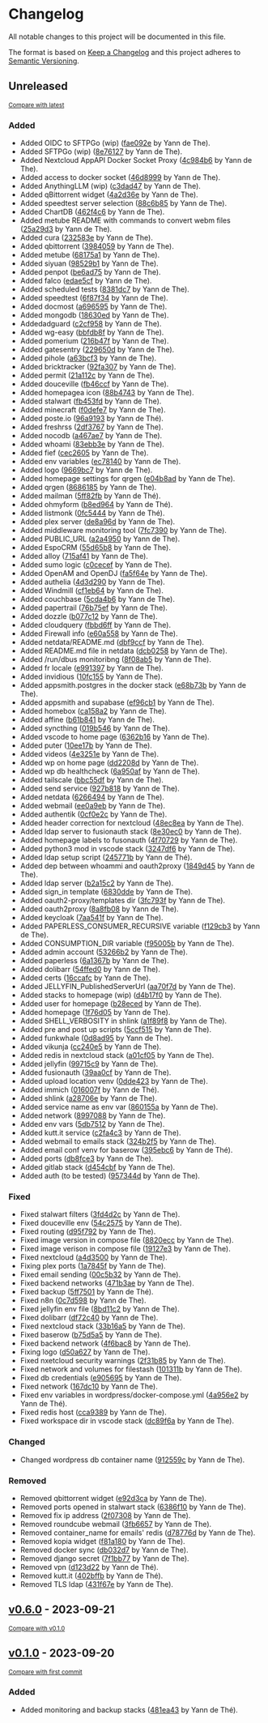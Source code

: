 # Changelog

All notable changes to this project will be documented in this file.

The format is based on [Keep a Changelog](http://keepachangelog.com/en/1.0.0/)
and this project adheres to [Semantic Versioning](http://semver.org/spec/v2.0.0.html).

<!-- insertion marker -->
## Unreleased

<small>[Compare with latest](https://github.com/johncloud-paas/stacks/compare/v0.6.0...HEAD)</small>

### Added

- Added OIDC to SFTPGo (wip) ([fae092e](https://github.com/johncloud-paas/stacks/commit/fae092ee8e31f07dcdcd3d27418a07ecd9726f71) by Yann de The).
- Added SFTPGo (wip) ([8e76127](https://github.com/johncloud-paas/stacks/commit/8e76127f90ffdeaa5b79d2273443230f01e01b4b) by Yann de The).
- Added Nextcloud AppAPI Docker Socket Proxy ([4c984b6](https://github.com/johncloud-paas/stacks/commit/4c984b6a089e0c1d6c3e05741bb0335b20b4f89b) by Yann de The).
- Added access to docker socket ([46d8999](https://github.com/johncloud-paas/stacks/commit/46d8999a0157fbad64502a5beed602e914ed9e80) by Yann de The).
- Added AnythingLLM (wip) ([c3dad47](https://github.com/johncloud-paas/stacks/commit/c3dad478b8033065a9b116964c826738903d3a04) by Yann de The).
- Added qBittorrent widget ([4a2d36e](https://github.com/johncloud-paas/stacks/commit/4a2d36e4e3b1ae3b8b9d021b064c41369b9bd10b) by Yann de The).
- Added speedtest server selection ([88c6b85](https://github.com/johncloud-paas/stacks/commit/88c6b8530925a2d9a94913993775c2e89c73c473) by Yann de The).
- Added ChartDB ([462f4c6](https://github.com/johncloud-paas/stacks/commit/462f4c631dceaadd275586c330856c899b86f06a) by Yann de The).
- Added metube README with commands to convert webm files ([25a29d3](https://github.com/johncloud-paas/stacks/commit/25a29d3cd9c0ee594f1b370abaf26c57d5ae0e5b) by Yann de The).
- Added cura ([232583e](https://github.com/johncloud-paas/stacks/commit/232583ef28c8422e32f5dccf1087ecb91ccb7c44) by Yann de The).
- Added qbittorrent ([3984059](https://github.com/johncloud-paas/stacks/commit/3984059827cca29fabe9694665e87e46ee27e0a9) by Yann de The).
- Added metube ([68175a1](https://github.com/johncloud-paas/stacks/commit/68175a11f8e9349370ebb1901a02cf2c6c2162ad) by Yann de The).
- Added siyuan ([98529b1](https://github.com/johncloud-paas/stacks/commit/98529b1b979641774657f5c3cee16e71f3572780) by Yann de The).
- Added penpot ([be6ad75](https://github.com/johncloud-paas/stacks/commit/be6ad75fd6faaafc9a8e485c98c1e89d3d5c8f28) by Yann de The).
- Added falco ([edae5cf](https://github.com/johncloud-paas/stacks/commit/edae5cf34bfedefa858fe2387a500e33fc165bbf) by Yann de The).
- Added scheduled tests ([8381dc7](https://github.com/johncloud-paas/stacks/commit/8381dc7f7b5d4690356085057af18050b163e6d7) by Yann de The).
- Added speedtest ([6f87f34](https://github.com/johncloud-paas/stacks/commit/6f87f3401f659563ad78eb631fb2854c9cf24a18) by Yann de The).
- Added docmost ([a696595](https://github.com/johncloud-paas/stacks/commit/a6965958ef1a9721d0ea46d4fbf4b494fe9a76d4) by Yann de The).
- Added mongodb ([18630ed](https://github.com/johncloud-paas/stacks/commit/18630ed8317a941389ea290749ab6ae73d3646be) by Yann de The).
- Addedadguard ([c2cf958](https://github.com/johncloud-paas/stacks/commit/c2cf9582149eb586fc81d9022e1361cd438fac03) by Yann de The).
- Added wg-easy ([bbfdb8f](https://github.com/johncloud-paas/stacks/commit/bbfdb8f31b7fae909236ec4cf180b75adbb34813) by Yann de The).
- Added pomerium ([216b47f](https://github.com/johncloud-paas/stacks/commit/216b47fb986905ef0f0992b960eb7e3ea5ca6f1e) by Yann de The).
- Added gatesentry ([229650d](https://github.com/johncloud-paas/stacks/commit/229650ded6ac24cafa87248ce90cc2ae4b561e79) by Yann de The).
- Added pihole ([a63bcf3](https://github.com/johncloud-paas/stacks/commit/a63bcf32890e30d11cfdee2d8d1869b9da9722a3) by Yann de The).
- Added bricktracker ([92fa307](https://github.com/johncloud-paas/stacks/commit/92fa307f1e872bfd38299f3fdea2c73df671e6b2) by Yann de The).
- Added permit ([21a112c](https://github.com/johncloud-paas/stacks/commit/21a112c8e1748113e6f25119435f3848e431a1bc) by Yann de The).
- Added douceville ([fb46ccf](https://github.com/johncloud-paas/stacks/commit/fb46ccf9e11ac565e064bb795f8a463f254437b6) by Yann de The).
- Added homepagea icon ([88b4743](https://github.com/johncloud-paas/stacks/commit/88b4743a74f56c58aa0b27f0f43064b9a2376731) by Yann de The).
- Added stalwart ([fb453fd](https://github.com/johncloud-paas/stacks/commit/fb453fd69f60923e86c68a30d2f225691055c166) by Yann de The).
- Added minecraft ([f0defe7](https://github.com/johncloud-paas/stacks/commit/f0defe7a50a0cd3f0a271701a151bb0aa727254f) by Yann de The).
- Added poste.io ([96a9193](https://github.com/johncloud-paas/stacks/commit/96a919303ded6cca261f216ad46b6a7a6092ffd9) by Yann de Thé).
- Added freshrss ([2df3767](https://github.com/johncloud-paas/stacks/commit/2df376744aadcccde352fda7acb7ecb12a021ee2) by Yann de The).
- Added nocodb ([a467ae7](https://github.com/johncloud-paas/stacks/commit/a467ae77d9432f87a670fcb8da7fb2967e65ccf1) by Yann de The).
- Added whoami ([83ebb3e](https://github.com/johncloud-paas/stacks/commit/83ebb3e9671e6219297c3bf5272c369f24e37d25) by Yann de The).
- Added fief ([cec2605](https://github.com/johncloud-paas/stacks/commit/cec2605074b9b14b4d28b512e9540660d7ccadd4) by Yann de The).
- Added env variables ([ec78140](https://github.com/johncloud-paas/stacks/commit/ec78140910df97fc71eb9fdcbcd67e432dc0810d) by Yann de The).
- Added logo ([9669bc7](https://github.com/johncloud-paas/stacks/commit/9669bc7e3e25e2f2ff0493d12290d2e86b662939) by Yann de The).
- Added homepage settings for qrgen ([e04b8ad](https://github.com/johncloud-paas/stacks/commit/e04b8ad50fe0c4a95e1007bb0bdfa5e65caa1d96) by Yann de The).
- Added qrgen ([8686185](https://github.com/johncloud-paas/stacks/commit/8686185fd2e09407773c77662a84c431bf13f43d) by Yann de The).
- Added mailman ([5ff82fb](https://github.com/johncloud-paas/stacks/commit/5ff82fb27221d71647c786570e2baad5fb710ed5) by Yann de Thé).
- Added ohmyform ([b8ed964](https://github.com/johncloud-paas/stacks/commit/b8ed964e8ad279dbdc0ab05e9f6c719ddd9d44fb) by Yann de Thé).
- Added listmonk ([0fc5444](https://github.com/johncloud-paas/stacks/commit/0fc5444e9114555bfa7f733355dbf541703e0d86) by Yann de Thé).
- Added plex server ([de8a96d](https://github.com/johncloud-paas/stacks/commit/de8a96d104a6ba3982442851005814361cd410b5) by Yann de The).
- Added middleware monitoring tool ([7fc7390](https://github.com/johncloud-paas/stacks/commit/7fc7390e03f19a86d90cd19bbea03d2fe43462ea) by Yann de The).
- Added PUBLIC_URL ([a2a4950](https://github.com/johncloud-paas/stacks/commit/a2a49500bb523add7083383e8c4c915c98712d05) by Yann de The).
- Added EspoCRM ([55d65b8](https://github.com/johncloud-paas/stacks/commit/55d65b80dcb756c86caeb3cce5bad132b7d0c0af) by Yann de The).
- Added alloy ([715af41](https://github.com/johncloud-paas/stacks/commit/715af41e699d6dbd7b2de816c272aebf7ad47971) by Yann de The).
- Added sumo logic ([c0cecef](https://github.com/johncloud-paas/stacks/commit/c0cecef544acb9bdbde7b5bebad0fbcca2107e17) by Yann de The).
- Added OpenAM and OpenDJ ([fa5f64e](https://github.com/johncloud-paas/stacks/commit/fa5f64e5024a609498301e7e77f31e0885344e89) by Yann de The).
- Added authelia ([4d3d290](https://github.com/johncloud-paas/stacks/commit/4d3d2903dd21c8b0e0d822fcf5c76eeaba4fe868) by Yann de The).
- Added Windmill ([cf1eb64](https://github.com/johncloud-paas/stacks/commit/cf1eb64edda37a05759e32e4427851c6c6809e3c) by Yann de The).
- Added couchbase ([5cda4b6](https://github.com/johncloud-paas/stacks/commit/5cda4b6c9909737d77a7f0496883db9648ca5c17) by Yann de The).
- Added papertrail ([76b75ef](https://github.com/johncloud-paas/stacks/commit/76b75ef9f29ca075118744217fb12a31433e2b28) by Yann de The).
- Added dozzle ([b077c12](https://github.com/johncloud-paas/stacks/commit/b077c12518c529f8e6b2fe5519d83a0c71e0c5ed) by Yann de The).
- Added cloudquery ([fbbd6ff](https://github.com/johncloud-paas/stacks/commit/fbbd6ffd916b455b97223c99ca2617f5b4b58118) by Yann de The).
- Added Firewall info ([e60a558](https://github.com/johncloud-paas/stacks/commit/e60a5585e6a56bf1bddf3044b41187f3a15a462c) by Yann de The).
- Added netdata/README.md ([dbf9ccf](https://github.com/johncloud-paas/stacks/commit/dbf9ccf4f9f2eef90410063a621903101ab455f5) by Yann de The).
- Added README.md file in netdata ([dcb0258](https://github.com/johncloud-paas/stacks/commit/dcb0258a0ec96e7ad990198f3ec07e55a9108239) by Yann de The).
- Added /run/dbus monitoribng ([8f08ab5](https://github.com/johncloud-paas/stacks/commit/8f08ab569a677bc0a64575a9e14320f162953db1) by Yann de The).
- Added fr locale ([e991397](https://github.com/johncloud-paas/stacks/commit/e991397c6de7efc86901a3e6f348fc45b0024c10) by Yann de The).
- Added invidious ([10fc155](https://github.com/johncloud-paas/stacks/commit/10fc155a1ffc725004e2e4f399a359d49f956b58) by Yann de The).
- Added appsmith.postgres in the docker stack ([e68b73b](https://github.com/johncloud-paas/stacks/commit/e68b73ba242071bbd0245f5260fcacd755379e81) by Yann de The).
- Added appsmith and supabase ([ef96cb1](https://github.com/johncloud-paas/stacks/commit/ef96cb1648c346fb316616555d0998b6709607ea) by Yann de The).
- Added homebox ([ca158a2](https://github.com/johncloud-paas/stacks/commit/ca158a2d29417c7293957528ea00b2d98fcc0fdf) by Yann de The).
- Added affine ([b61b841](https://github.com/johncloud-paas/stacks/commit/b61b84148cf9401462e6800895182942f362b298) by Yann de The).
- Added syncthing ([019b546](https://github.com/johncloud-paas/stacks/commit/019b546c39380d95c1e0cc5646a6f5ecaba09b9f) by Yann de The).
- Added vscode to home page ([6362b16](https://github.com/johncloud-paas/stacks/commit/6362b16f04617adb3c27b39917193d15960fd425) by Yann de The).
- Added puter ([10ee17b](https://github.com/johncloud-paas/stacks/commit/10ee17bdb9b532a240a1feea312253d985fca754) by Yann de The).
- Added videos ([4e3251e](https://github.com/johncloud-paas/stacks/commit/4e3251e36bb4eaeee9ec49089d1fd5214e312022) by Yann de The).
- Added wp on home page ([dd2208d](https://github.com/johncloud-paas/stacks/commit/dd2208d843d250468afee805211848d9abf494fb) by Yann de The).
- Added wp db healthcheck ([6a950af](https://github.com/johncloud-paas/stacks/commit/6a950aff570b4d03db332479c2986f93534f5ffc) by Yann de The).
- Added tailscale ([bbc55df](https://github.com/johncloud-paas/stacks/commit/bbc55df437f980250c9fb7ad21f524e6f57e979b) by Yann de The).
- Added send service ([927b818](https://github.com/johncloud-paas/stacks/commit/927b81894439c6c60df9e68f8a5ec5f5703f7f6a) by Yann de The).
- Added netdata ([6266494](https://github.com/johncloud-paas/stacks/commit/6266494630c674b3ec6b7130bd6b2d51e980e48c) by Yann de The).
- Added webmail ([ee0a9eb](https://github.com/johncloud-paas/stacks/commit/ee0a9ebc872a020a947aad4a7e0db1d9b33d7c2d) by Yann de The).
- Added authentik ([0cf0e2c](https://github.com/johncloud-paas/stacks/commit/0cf0e2c1566b33b72d086cd45dbc050e6c47ee72) by Yann de The).
- Added header correction for nextcloud ([48ec8ea](https://github.com/johncloud-paas/stacks/commit/48ec8ea92192194853496ce8879ddf32410bfa1d) by Yann de The).
- Added ldap server to fusionauth stack ([8e30ec0](https://github.com/johncloud-paas/stacks/commit/8e30ec0b26a5a22a5de31066a2e86cd17d436bfa) by Yann de The).
- Added homepage labels to fusonauth ([4f70729](https://github.com/johncloud-paas/stacks/commit/4f70729a89842528ca244ce108ddaeb5b5f5a7ac) by Yann de The).
- Added python3 mod in vscode stack ([3247df6](https://github.com/johncloud-paas/stacks/commit/3247df61ae56ae68de7aea9e4c37353627db19b5) by Yann de The).
- Added ldap setup script ([245771b](https://github.com/johncloud-paas/stacks/commit/245771b9da4ead7cc9b43c3680f3216e0f7d117c) by Yann de Thé).
- Added dep between whoammi and oauth2proxy ([1849d45](https://github.com/johncloud-paas/stacks/commit/1849d451f5dfc4abd89eace90f8642326e524d39) by Yann de The).
- Added ldap server ([b2a15c2](https://github.com/johncloud-paas/stacks/commit/b2a15c21423c9876bce6f6ff8814b02e473db268) by Yann de The).
- Added sign_in template ([6830dde](https://github.com/johncloud-paas/stacks/commit/6830dde28b46e30a412fe92151c66be163b572d3) by Yann de The).
- Added oauth2-proxy/templates dir ([3fc793f](https://github.com/johncloud-paas/stacks/commit/3fc793f62335a9d12999152c75aa85ecbade18ea) by Yann de The).
- Added oauth2proxy ([8a8fb08](https://github.com/johncloud-paas/stacks/commit/8a8fb088f5321f07199aa1011de89b03f50a472e) by Yann de The).
- Added keycloak ([7aa541f](https://github.com/johncloud-paas/stacks/commit/7aa541f1f7bf3beac09f98d12fcd1ca9ff42e5d0) by Yann de The).
- Added PAPERLESS_CONSUMER_RECURSIVE variable ([f129cb3](https://github.com/johncloud-paas/stacks/commit/f129cb3de70be7b77db299bf5522564412aeb787) by Yann de The).
- Added CONSUMPTION_DIR variable ([f95005b](https://github.com/johncloud-paas/stacks/commit/f95005bb760f1320992282db55aa07ceb92d0a71) by Yann de The).
- Added admin account ([53266b2](https://github.com/johncloud-paas/stacks/commit/53266b20c59183029cafdc8babb5b5b2d5d991ac) by Yann de The).
- Added paperless ([6a1367b](https://github.com/johncloud-paas/stacks/commit/6a1367ba7b86080f7129e7897fa58f1392c12e58) by Yann de The).
- Added dolibarr ([54ffed0](https://github.com/johncloud-paas/stacks/commit/54ffed0945cc02a9cfa59017764fad37e9d389b2) by Yann de The).
- Added certs ([16ccafc](https://github.com/johncloud-paas/stacks/commit/16ccafceeb038c7a2ca68e12f846fe4a5a62e5cd) by Yann de The).
- Added JELLYFIN_PublishedServerUrl ([aa70f7d](https://github.com/johncloud-paas/stacks/commit/aa70f7d6614f3252fa07582e0d16c93ba1da3ff8) by Yann de The).
- Added stacks to homepage (wip) ([d4b17f0](https://github.com/johncloud-paas/stacks/commit/d4b17f03cca942ed53563409162a69f70f6e543b) by Yann de The).
- Added user for homepage ([b28eced](https://github.com/johncloud-paas/stacks/commit/b28ecedf1e018a6a85815fd165244aaf044c8c38) by Yann de The).
- Added homepage ([1f76d05](https://github.com/johncloud-paas/stacks/commit/1f76d050f15da2cc0b75305a2ab9c6d7de4a9061) by Yann de The).
- Added SHELL_VERBOSITY in shlink ([a1f89f8](https://github.com/johncloud-paas/stacks/commit/a1f89f846c02322bab73bd92110874b69db9286d) by Yann de The).
- Added pre and post up scripts ([5ccf515](https://github.com/johncloud-paas/stacks/commit/5ccf5152d64ad1c2cd12872ffe4c342055fa8025) by Yann de The).
- Added funkwhale ([0d8ad95](https://github.com/johncloud-paas/stacks/commit/0d8ad9595ba15a8e317cd80ea6365f11c77ac7a5) by Yann de The).
- Added vikunja ([cc240e5](https://github.com/johncloud-paas/stacks/commit/cc240e5344564973f5da86d954de44a26e84c31e) by Yann de The).
- Added redis in nextcloud stack ([a01cf05](https://github.com/johncloud-paas/stacks/commit/a01cf0594627b877004c9e959333c012fb406427) by Yann de The).
- Added jellyfin ([99715c9](https://github.com/johncloud-paas/stacks/commit/99715c9abd0b0cc6dbb97d60da89b5f1b4ba5782) by Yann de The).
- Added fusionauth ([39aa0cf](https://github.com/johncloud-paas/stacks/commit/39aa0cff2c8d52f5e1516da73ec8cc22cd12dcac) by Yann de The).
- Added upload location venv ([0dde423](https://github.com/johncloud-paas/stacks/commit/0dde423ff8aba2411f7c9656a373045dd7cf7e4e) by Yann de The).
- Added immich ([016007f](https://github.com/johncloud-paas/stacks/commit/016007f886baa0539b264e493ff41f3abd1a6b6d) by Yann de Thé).
- Added shlink ([a28706e](https://github.com/johncloud-paas/stacks/commit/a28706ea8458e08f9247e123b8d016480693b47a) by Yann de The).
- Added service name as env var ([860155a](https://github.com/johncloud-paas/stacks/commit/860155a700f303372682dbc789b71b580b64527f) by Yann de The).
- Added network ([8997088](https://github.com/johncloud-paas/stacks/commit/899708862991ee1510a0f0dc0bb7db189b9cc20b) by Yann de The).
- Added env vars ([5db7512](https://github.com/johncloud-paas/stacks/commit/5db7512e156b1f77e6ecb873de490de1f6245fee) by Yann de The).
- Added kutt.it service ([c2fa4c3](https://github.com/johncloud-paas/stacks/commit/c2fa4c3f3f7405684663de7a5038a40217f5a484) by Yann de The).
- Added webmail to emails stack ([324b2f5](https://github.com/johncloud-paas/stacks/commit/324b2f551bf07a78399fdbc386578c29b4735fba) by Yann de The).
- Added email conf venv for baserow ([395ebc6](https://github.com/johncloud-paas/stacks/commit/395ebc6072c586dcf051a3e83cc1f56c6f5fbbdd) by Yann de Thé).
- Added ports ([db8fce3](https://github.com/johncloud-paas/stacks/commit/db8fce333de6ebd66a48f22e1881ce685d89b9f6) by Yann de The).
- Added gitlab stack ([d454cbf](https://github.com/johncloud-paas/stacks/commit/d454cbf1d69d37f6cdc4d9a9cd5537e1815e9500) by Yann de The).
- Added auth (to be tested) ([957344d](https://github.com/johncloud-paas/stacks/commit/957344d8565dd809f4b081cee900404ec8c32754) by Yann de The).

### Fixed

- Fixed stalwart filters ([3fd4d2c](https://github.com/johncloud-paas/stacks/commit/3fd4d2cc50e1136463c5f87cb6334f61944f9bef) by Yann de The).
- Fixed douceville env ([54c2575](https://github.com/johncloud-paas/stacks/commit/54c25752943943687a33103294668c2c2190b4c8) by Yann de The).
- Fixed routing ([d95f792](https://github.com/johncloud-paas/stacks/commit/d95f7929be267591586c6b50c4fd9aa994a6d645) by Yann de The).
- Fixed image version in compose file ([8820ecc](https://github.com/johncloud-paas/stacks/commit/8820ecccaa3f30c78ee7f63ac3591138deda2a99) by Yann de The).
- Fixed image verison in compose file ([19127e3](https://github.com/johncloud-paas/stacks/commit/19127e3f522384124463c0ba93a4d9806648c324) by Yann de The).
- Fixed nextcloud ([a4d3500](https://github.com/johncloud-paas/stacks/commit/a4d3500c4681eb1378286b37a331262cea8a3693) by Yann de The).
- Fixing plex ports ([1a7845f](https://github.com/johncloud-paas/stacks/commit/1a7845f915d8bfb4a9db875f33d41f721a0d9e94) by Yann de The).
- Fixed email sending ([00c5b32](https://github.com/johncloud-paas/stacks/commit/00c5b322c692ad67a8f1390fd35b332042013e42) by Yann de The).
- Fixed backend networks ([471b3ae](https://github.com/johncloud-paas/stacks/commit/471b3ae74aae8990faf2b11d356835cb7a5d9841) by Yann de The).
- Fixed backup ([5ff7501](https://github.com/johncloud-paas/stacks/commit/5ff7501861b31a9b52edd556ad6a2761c26875fa) by Yann de Thé).
- Fixed n8n ([0c7d598](https://github.com/johncloud-paas/stacks/commit/0c7d59880319e2acc71e983b3977bf38dcafafc8) by Yann de The).
- Fixed jellyfin env file ([8bd11c2](https://github.com/johncloud-paas/stacks/commit/8bd11c2af6db0f310a56fdd71741dbfe5dbb4366) by Yann de The).
- Fixed dolibarr ([df72c40](https://github.com/johncloud-paas/stacks/commit/df72c40603e056b61e2fd9fc12f20b1116cbe3e8) by Yann de The).
- Fixed nextcloud stack ([33b16a5](https://github.com/johncloud-paas/stacks/commit/33b16a5e2152effacb4e83041061b61b6a593c32) by Yann de The).
- Fixed baserow ([b75d5a5](https://github.com/johncloud-paas/stacks/commit/b75d5a5232ef31a1932bcf900004afe4e87d99e9) by Yann de The).
- Fixed backend network ([4f6bac8](https://github.com/johncloud-paas/stacks/commit/4f6bac81555690c8413029ea146cb7dadfca2804) by Yann de The).
- Fixing logo ([d50a627](https://github.com/johncloud-paas/stacks/commit/d50a6274a032c741f2bac88b3e3f032233e02ce1) by Yann de The).
- Fixed nxetcloud security warnings ([2f31b85](https://github.com/johncloud-paas/stacks/commit/2f31b858dc336c521ac29236df432ef2bff16134) by Yann de The).
- Fixed network and volumes for filestash ([101311b](https://github.com/johncloud-paas/stacks/commit/101311b239760680b58c392f59f782a3ff92541b) by Yann de The).
- Fixed db credentials ([e905695](https://github.com/johncloud-paas/stacks/commit/e90569514aa8caea6585c7dcdc42feda93cf0173) by Yann de The).
- Fixed network ([167dc10](https://github.com/johncloud-paas/stacks/commit/167dc10750fdfef7e7c5388d66061bbde91bfbcc) by Yann de The).
- Fixed env variables in wordpress/docker-compose.yml ([4a956e2](https://github.com/johncloud-paas/stacks/commit/4a956e2108d5112f61a55ec9c015b242e62e0544) by Yann de Thé).
- Fixed redis host ([cca9389](https://github.com/johncloud-paas/stacks/commit/cca9389c59f7167594847be43b5d36d0709a80e2) by Yann de The).
- Fixed workspace dir in vscode stack ([dc89f6a](https://github.com/johncloud-paas/stacks/commit/dc89f6a348323993e32e5bf4631e324ed49ef5ef) by Yann de The).

### Changed

- Changed wordpress db container name ([912559c](https://github.com/johncloud-paas/stacks/commit/912559c4ed70ec084e4f73eaab49c9e26531fd7c) by Yann de The).

### Removed

- Removed qbittorrent widget ([e92d3ca](https://github.com/johncloud-paas/stacks/commit/e92d3ca1692c4ac74d0f4a607559556344224fe9) by Yann de The).
- Removed ports opened in stalwart stack ([6386f10](https://github.com/johncloud-paas/stacks/commit/6386f100270c8d90a031ddeb6e05a26fe7b8a901) by Yann de The).
- Removed fix ip address ([2f07308](https://github.com/johncloud-paas/stacks/commit/2f07308ebe2e8a73117268df085e39c978403a46) by Yann de The).
- Removed roundcube webmail ([3fb6657](https://github.com/johncloud-paas/stacks/commit/3fb66578a44ad1bdf6c32d67ed2f7612ff3dcab2) by Yann de The).
- Removed container_name for emails' redis ([d78776d](https://github.com/johncloud-paas/stacks/commit/d78776deca023583a969772be33d490d4cd5e0b9) by Yann de The).
- Removed kopia widget ([f81a180](https://github.com/johncloud-paas/stacks/commit/f81a18022acd39e6fec428799c4f24e1da0d4ce5) by Yann de The).
- Removed docker sync ([db032d7](https://github.com/johncloud-paas/stacks/commit/db032d7714c0f41aab849ab62602a53c4fe76840) by Yann de The).
- Removed django secret ([7f1bb77](https://github.com/johncloud-paas/stacks/commit/7f1bb77f7b1309a0f8a8429e204106e1b871ea98) by Yann de The).
- Removed vpn ([d123d22](https://github.com/johncloud-paas/stacks/commit/d123d222c5802bfa07852c86f6db3fc96fc94904) by Yann de Thé).
- Removed kutt.it ([402bffb](https://github.com/johncloud-paas/stacks/commit/402bffbf2fd448e81cbc670d01e4d18b59e63d82) by Yann de Thé).
- Removed TLS ldap ([431f67e](https://github.com/johncloud-paas/stacks/commit/431f67e074bb98b586e38e0879fdf09111cadc06) by Yann de The).

<!-- insertion marker -->
## [v0.6.0](https://github.com/johncloud-paas/stacks/releases/tag/v0.6.0) - 2023-09-21

<small>[Compare with v0.1.0](https://github.com/johncloud-paas/stacks/compare/v0.1.0...v0.6.0)</small>

## [v0.1.0](https://github.com/johncloud-paas/stacks/releases/tag/v0.1.0) - 2023-09-20

<small>[Compare with first commit](https://github.com/johncloud-paas/stacks/compare/79230ffffec864922d05fc1ce38c847614303964...v0.1.0)</small>

### Added

- Added monitoring and backup stacks ([481ea43](https://github.com/johncloud-paas/stacks/commit/481ea43aca70d0f1b55acd48d1fc3bf0c01d474a) by Yann de Thé).

